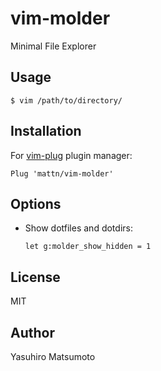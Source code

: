 # vim-molder

Minimal File Explorer

## Usage

```
$ vim /path/to/directory/
```

## Installation

For [vim-plug](https://github.com/junegunn/vim-plug) plugin manager:

```
Plug 'mattn/vim-molder'
```

## Options

* Show dotfiles and dotdirs:

    ````vim
    let g:molder_show_hidden = 1
    ````

## License

MIT

## Author

Yasuhiro Matsumoto
